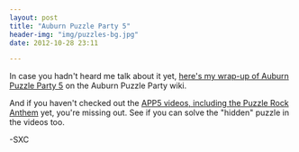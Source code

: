 ```yaml
---
layout: post
title: "Auburn Puzzle Party 5"
header-img: "img/puzzles-bg.jpg"
date: 2012-10-28 23:11

---
```


In case you hadn't heard me talk about it yet, [here's my wrap-up of Auburn Puzzle Party 5](http://auburnpuzzleparty.wikia.com/wiki/APP5_Wrap-Up) on the Auburn Puzzle Party wiki.

And if you haven't checked out the [APP5 videos, including the Puzzle Rock Anthem](http://www.youtube.com/playlist?list=PLooILs0YfKkEWPeFpZdDis2GuQ2aP-weO) yet, you're missing out. See if you can solve the "hidden" puzzle in the videos too.

-SXC
